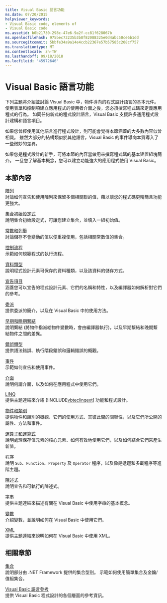 ```yaml
---
title: Visual Basic 語言功能
ms.date: 07/20/2015
helpviewer_keywords:
- Visual Basic code, elements of
- Visual Basic code
ms.assetid: b0b21730-298c-47e6-9a2f-cc81f628067b
ms.openlocfilehash: 975bec73235b3b8f82088325e0d4abc50ce6b1dd
ms.sourcegitcommit: 5bbfe34a9a14e4ccb22367e57b57585c208cf757
ms.translationtype: MT
ms.contentlocale: zh-TW
ms.lasthandoff: 09/18/2018
ms.locfileid: "45972646"
---
```

# <a name="visual-basic-language-features"></a>Visual Basic 語言功能
下列主題將介紹並討論 Visual Basic 中，物件導向的程式設計語言的基本元件。 使用表單和控制項建立應用程式的使用者介面之後，您必須撰寫程式碼來定義應用程式的行為。 如同任何新式的程式設計語言，Visual Basic 支援許多通用程式設計建構和語言項目。  
  
 如果您曾經使用其他語言進行程式設計，則可能會覺得本節涵蓋的大多數內容似曾相識。 雖然大部分的結構類似於其他語言，Visual Basic 的事件導向本質導入了一些微妙的差異。  
  
 如果您是程式設計的新手，可將本節的內容當做用來撰寫程式碼的基本建置組塊簡介。 一旦您了解基本概念，您可以建立功能強大的應用程式使用 Visual Basic。  
  
## <a name="in-this-section"></a>本節內容  
 [陣列](../../../visual-basic/programming-guide/language-features/arrays/index.md)  
 討論如何宣告和使用陣列來保留多個相關聯的值，藉以讓您的程式碼更精簡且功能更強大。  
  
 [集合初始設定式](../../../visual-basic/programming-guide/language-features/collection-initializers/index.md)  
 說明集合初始設定式，可讓您建立集合，並填入一組初始值。  
  
 [常數和列舉](../../../visual-basic/programming-guide/language-features/constants-enums/index.md)  
 討論儲存不會變動的值以便重複使用，包括相關常數值的集合。  
  
 [控制流程](../../../visual-basic/programming-guide/language-features/control-flow/index.md)  
 示範如何規範程式的執行流程。  
  
 [資料類型](../../../visual-basic/programming-guide/language-features/data-types/index.md)  
 說明程式設計元素可保存的資料種類，以及該資料的儲存方式。  
  
 [宣告項目](../../../visual-basic/programming-guide/language-features/declared-elements/index.md)  
 涵蓋您可以宣告的程式設計元素、它們的名稱和特性，以及編譯器如何解析對它們的參考。  
  
 [委派](../../../visual-basic/programming-guide/language-features/delegates/index.md)  
 提供委派的簡介，以及在 Visual Basic 中的使用方法。  
  
 [早期和晚期繫結](../../../visual-basic/programming-guide/language-features/early-late-binding/index.md)  
 說明繫結 (將物件指派給物件變數時，會由編譯器執行)，以及早期繫結和晚期繫結物件之間的差異。  
  
 [錯誤類型](../../../visual-basic/programming-guide/language-features/error-types.md)  
 提供語法錯誤、執行階段錯誤和邏輯錯誤的概觀。  
  
 [事件](../../../visual-basic/programming-guide/language-features/events/index.md)  
 示範如何宣告和使用事件。  
  
 [介面](../../../visual-basic/programming-guide/language-features/interfaces/index.md)  
 說明何謂介面，以及如何在應用程式中使用它們。  
  
 [LINQ](../../../visual-basic/programming-guide/language-features/linq/index.md)  
 提供主題連結來介紹 [!INCLUDE[vbteclinqext](~/includes/vbteclinqext-md.md)] 功能和程式設計。  
  
 [物件和類別](../../../visual-basic/programming-guide/language-features/objects-and-classes/index.md)  
 提供物件和類別的概觀、它們的使用方式、其彼此間的關聯性，以及它們所公開的屬性、方法和事件。  
  
 [運算子和運算式](../../../visual-basic/programming-guide/language-features/operators-and-expressions/index.md)  
 說明處理保存值元素的核心元素、如何有效地使用它們，以及如何結合它們來產生新值。  
  
 [程序](../../../visual-basic/programming-guide/language-features/procedures/index.md)  
 說明 `Sub`、`Function`、`Property` 及 `Operator` 程序，以及像是遞迴和多載程序等進階主題。  
  
 [陳述式](../../../visual-basic/programming-guide/language-features/statements.md)  
 說明宣告和可執行的陳述式。  
  
 [字串](../../../visual-basic/programming-guide/language-features/strings/index.md)  
 提供主題連結來描述有關在 Visual Basic 中使用字串的基本概念。  
  
 [變數](../../../visual-basic/programming-guide/language-features/variables/index.md)  
 介紹變數，並說明如何在 Visual Basic 中使用它們。  
  
 [XML](../../../visual-basic/programming-guide/language-features/xml/index.md)  
 提供主題連結來說明如何在 Visual Basic 中使用 XML。  
  
## <a name="related-sections"></a>相關章節

 [集合](../../../visual-basic/programming-guide/concepts/collections.md)  
 說明部分由 .NET Framework 提供的集合型別。 示範如何使用簡單集合及金鑰/值組集合。  
  
 [Visual Basic 語言參考](../../../visual-basic/language-reference/index.md)  
 提供 Visual Basic 程式設計的各個層面的參考資訊。
